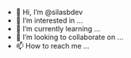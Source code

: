 - 👋 Hi, I’m @silasbdev
- 👀 I’m interested in ...
- 🌱 I’m currently learning ...
- 💞️ I’m looking to collaborate on ...
- 📫 How to reach me ...

<!---
silasbdev/silasbdev is a ✨ special ✨ repository because its `README.md` (this file) appears on your GitHub profile.
You can click the Preview link to take a look at your changes.
--->
